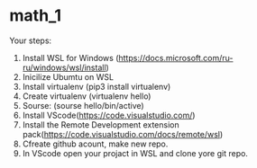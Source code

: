 # math_1

Your steps:
1) Install WSL for Windows (https://docs.microsoft.com/ru-ru/windows/wsl/install)
2) Inicilize Ubumtu on WSL
3) Install virtualenv (pip3 install virtualenv)
4) Create virtualenv (virtualenv hello)
5) Sourse: (sourse hello/bin/active)
6) Install VScode(https://code.visualstudio.com/)
7) Install the Remote Development extension pack(https://code.visualstudio.com/docs/remote/wsl)
8) Cfreate github acount, make new repo.
9) In VScode open your projact in WSL and clone yore git repo.

